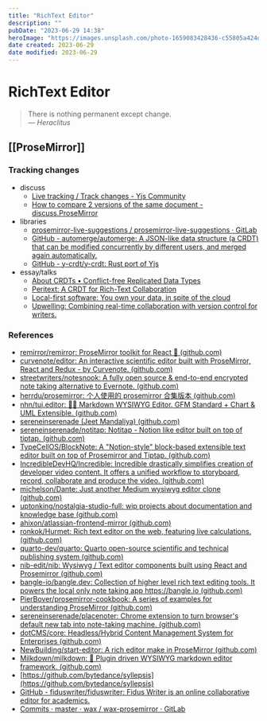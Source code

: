 ```yaml
---
title: "RichText Editor"
description: ""
pubDate: "2023-06-29 14:38"
heroImage: "https://images.unsplash.com/photo-1659083428436-c55805a424db?ixlib=rb-4.0.3&ixid=M3wxMjA3fDB8MHxwaG90by1wYWdlfHx8fGVufDB8fHx8fA%3D%3D&auto=format&fit=crop&w=640&q=80"
date created: 2023-06-29
date modified: 2023-06-29
---
```


# RichText Editor

> There is nothing permanent except change.  
> — <cite>Heraclitus</cite>

## [[ProseMirror]]

### Tracking changes

- discuss
	- [Live tracking / Track changes - Yjs Community](https://discuss.yjs.dev/t/live-tracking-track-changes/293/5)
	- [How to compare 2 versions of the same document - discuss.ProseMirror](https://discuss.prosemirror.net/t/how-to-compare-2-versions-of-the-same-document/1836/2)
- libraries
	- [prosemirror-live-suggestions / prosemirror-live-suggestions · GitLab](https://gitlab.com/prosemirror-live-suggestions/prosemirror-live-suggestions)
	- [GitHub - automerge/automerge: A JSON-like data structure (a CRDT) that can be modified concurrently by different users, and merged again automatically.](https://github.com/automerge/automerge)
	- [GitHub - y-crdt/y-crdt: Rust port of Yjs](https://github.com/y-crdt/y-crdt)
- essay/talks
	- [About CRDTs • Conflict-free Replicated Data Types](https://crdt.tech/)
	- [Peritext: A CRDT for Rich-Text Collaboration](https://www.inkandswitch.com/peritext/)
	- [Local-first software: You own your data, in spite of the cloud](https://www.inkandswitch.com/local-first/)
	- [Upwelling: Combining real-time collaboration with version control for writers.](https://www.inkandswitch.com/upwelling/)

### References

- [remirror/remirror: ProseMirror toolkit for React 🎉 (github.com)](https://github.com/remirror/remirror)
- [curvenote/editor: An interactive scientific editor built with ProseMirror, React and Redux - by Curvenote. (github.com)](https://github.com/curvenote/editor)
- [streetwriters/notesnook: A fully open source & end-to-end encrypted note taking alternative to Evernote. (github.com)](https://github.com/streetwriters/notesnook)
- [herrdu/prosemirror: 个人使用的 prosemirror 合集版本 (github.com)](https://github.com/herrdu/prosemirror)
- [nhn/tui.editor: 🍞📝 Markdown WYSIWYG Editor. GFM Standard + Chart & UML Extensible. (github.com)](https://github.com/nhn/tui.editor)
- [sereneinserenade (Jeet Mandaliya) (github.com)](https://github.com/sereneinserenade)
- [sereneinserenade/notitap: Notitap - Notion like editor built on top of tiptap. (github.com)](https://github.com/sereneinserenade/notitap)
- [TypeCellOS/BlockNote: A "Notion-style" block-based extensible text editor built on top of Prosemirror and Tiptap. (github.com)](https://github.com/TypeCellOS/BlockNote)
- [IncredibleDevHQ/Incredible: Incredible drastically simplifies creation of developer video content. It offers a unified workflow to storyboard, record, collaborate and produce the video. (github.com)](https://github.com/IncredibleDevHQ/Incredible)
- [michelson/Dante: Just another Medium wysiwyg editor clone (github.com)](https://github.com/michelson/Dante)
- [uptonking/nostalgia-studio-full: wip projects about documentation and knowledge base (github.com)](https://github.com/uptonking/nostalgia-studio-full)
- [ahixon/atlassian-frontend-mirror (github.com)](https://github.com/ahixon/atlassian-frontend-mirror)
- [ronkok/Hurmet: Rich text editor on the web, featuring live calculations. (github.com)](https://github.com/ronkok/Hurmet)
- [quarto-dev/quarto: Quarto open-source scientific and technical publishing system (github.com)](https://github.com/quarto-dev/quarto)
- [nib-edit/nib: Wysiwyg / Text editor components built using React and Prosemirror (github.com)](https://github.com/nib-edit/nib)
- [bangle-io/bangle.dev: Collection of higher level rich text editing tools. It powers the local only note taking app https://bangle.io (github.com)](https://github.com/bangle-io/bangle.dev)
- [PierBover/prosemirror-cookbook: A series of examples for understanding ProseMirror (github.com)](https://github.com/PierBover/prosemirror-cookbook)
- [sereneinserenade/placenoter: Chrome extension to turn browser's default new tab into note-taking machine. (github.com)](https://github.com/sereneinserenade/placenoter)
- [dotCMS/core: Headless/Hybrid Content Management System for Enterprises (github.com)](https://github.com/dotCMS/core)
- [NewBuilding/start-editor: A rich editor make in ProseMirror (github.com)](https://github.com/NewBuilding/start-editor)
- [Milkdown/milkdown: 🍼 Plugin driven WYSIWYG markdown editor framework. (github.com)](https://github.com/Milkdown/milkdown)
- [https://github.com/bytedance/syllepsis](https://github.com/bytedance/syllepsis)
- [GitHub - fiduswriter/fiduswriter: Fidus Writer is an online collaborative editor for academics.](https://github.com/fiduswriter/fiduswriter)
- [Commits · master · wax / wax-prosemirror · GitLab](https://gitlab.coko.foundation/wax/wax-prosemirror/-/commits/master?ref_type=heads)